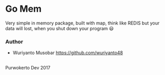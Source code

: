# Go Mem

Very simple in memory package, built with map, think like REDIS
but your data will lost, when you shut down your program :smiley:

### Author
  - Wuriyanto Musobar https://github.com/wuriyanto48

##

Purwokerto Dev 2017
